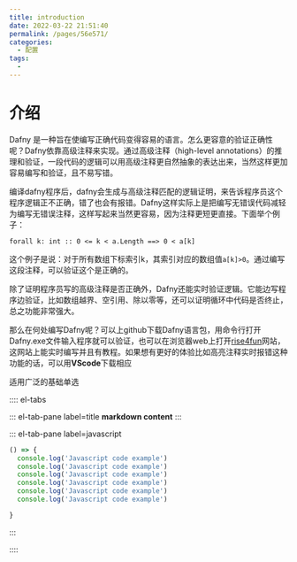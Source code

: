 ```yaml
---
title: introduction
date: 2022-03-22 21:51:40
permalink: /pages/56e571/
categories:
  - 配置
tags:
  - 
---
```


# 介绍
Dafny 是一种旨在使编写正确代码变得容易的语言。怎么更容意的验证正确性呢？Dafny依靠高级注释来实现。通过高级注释（high-level annotations）的推理和验证，一段代码的逻辑可以用高级注释更自然抽象的表达出来，当然这样更加容易编写和验证，且不易写错。

编译dafny程序后，dafny会生成与高级注释匹配的逻辑证明，来告诉程序员这个程序逻辑正不正确，错了也会有报错。Dafny这样实际上是把编写无错误代码减轻为编写无错误注释，这样写起来当然更容易，因为注释更短更直接。下面举个例子：
```
forall k: int :: 0 <= k < a.Length ==> 0 < a[k]
```
这个例子是说：对于所有数组下标索引k，其索引对应的数组值`a[k]>0`。通过编写这段注释，可以验证这个是正确的。


除了证明程序员写的高级注释是否正确外，Dafny还能实时验证逻辑。它能边写程序边验证，比如数组越界、空引用、除以零等，还可以证明循环中代码是否终止，总之功能非常强大。

那么在何处编写Dafny呢？可以上github下载Dafny语言包，用命令行打开Dafny.exe文件输入程序就可以验证，也可以在浏览器web上打开[rise4fun](www.rise4fun.com)网站，这网站上能实时编写并且有教程。如果想有更好的体验比如高亮注释实时报错这种功能的话，可以用**VScode**下载相应

适用广泛的基础单选

:::: el-tabs
 
::: el-tab-pane label=title
__markdown content__
:::
 
 
::: el-tab-pane label=javascript
``` js 
() => {
  console.log('Javascript code example')
  console.log('Javascript code example')
  console.log('Javascript code example')  
  console.log('Javascript code example')
  console.log('Javascript code example')  
  console.log('Javascript code example')

}
```
:::
 
::::
